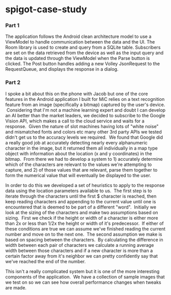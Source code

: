# spigot-case-study

### Part 1

The application follows the Android clean architecture model to use a ViewModel to handle communication between the data and the UI.  The Room library is used to create and query from a SQLite table.  Subscribers are set on the data retrieved from the device as well as the input query and the data is updated through the ViewModel when the Parse button is clicked.  The Post button handles adding a new Volley JsonRequest to the RequestQueue, and displays the response in a dialog.  

### Part 2

I spoke a bit about this on the phone with Jacob but one of the core features in the Android application I built for MiC relies on a text recognition feature from an image (specifically a bitmap) captured by the user's device.  Considering that I'm not a machine learning expert and doubt I can develop an AI better than the market leaders, we decided to subscribe to the Google Vision API, which makes a call to the cloud service and waits for a response.  Given the nature of slot machines having lots of "white noise" and mismatched fonts and colors etc many other 3rd party APIs we tested didn't get us to the accuracy levels we required.  We found that Google did a really good job at accurately detecting nearly every alphanumeric character in the image, but it returned them all individually in a map type object with information about the location (x and y coordinates) in the bitmap.  From there we had to develop a system to 1) accurately determine which of the characters are relevant to the values we're attempting to capture, and 2) of those values that are relevant, parse them together to form the numerical value that will eventually be displayed to the user.  

In order to do this we developed a set of heuristics to apply to the response data using the location parameters available to us.  The first step is to iterate through the characters until the first $ character is reached, then keep reading characters and appending to the current value until one is encountered that is deemed to be part of a different "word".  Initially we look at the sizing of the characters and make two assumptions based on sizing.  First we check if the height or width of a character is either more than 2x or less than 1/2x the height or width of it's predecessor.  If either of these conditions are true we can assume we've finished reading the current number and move on to the next one.  The second assumption we make is based on spacing between the characters.  By calculating the difference in width between each pair of characters we calculate a running average width between those characters and if a new character is more than a certain factor away from it's neighbor we can pretty confidently say that we've reached the end of the number.  

This isn't a really complicated system but it is one of the more interesting components of the application.  We have a collection of sample images that we test on so we can see how overall performance changes when tweaks are made.  